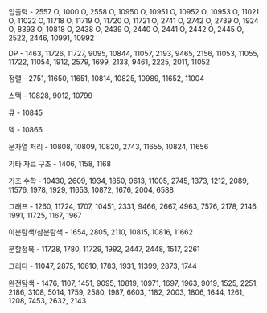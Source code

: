 입출력 - 2557 O, 1000 O, 2558 O, 10950 O, 10951 O, 10952 O, 10953 O, 11021 O, 11022 O, 11718 O, 11719 O, 11720 O, 11721 O, 2741 O, 2742 O, 2739 O, 1924 O, 8393 O, 10818 O, 2438 O, 2439 O, 2440 O, 2441 O, 2442 O, 2445 O, 2522, 2446, 10991, 10992

DP - 1463, 11726, 11727, 9095, 10844, 11057, 2193, 9465, 2156, 11053, 11055, 11722, 11054, 1912, 2579, 1699, 2133, 9461, 2225, 2011, 11052

정렬 - 2751, 11650, 11651, 10814, 10825, 10989, 11652, 11004

스택 - 10828, 9012, 10799

큐 - 10845

덱 - 10866

문자열 처리 - 10808, 10809, 10820, 2743, 11655, 10824, 11656

기타 자료 구조 - 1406, 1158, 1168

기초 수학 - 10430, 2609, 1934, 1850, 9613, 11005, 2745, 1373, 1212, 2089, 11576, 1978, 1929, 11653, 10872, 1676, 2004, 6588  

그래프 - 1260, 11724, 1707, 10451, 2331, 9466, 2667, 4963, 7576, 2178, 2146, 1991, 11725, 1167, 1967

이분탐색/삼분탐색 - 1654, 2805, 2110, 10815, 10816, 11662

분할정복 - 11728, 1780, 11729, 1992, 2447, 2448, 1517, 2261

그리디 - 11047, 2875, 10610, 1783, 1931, 11399, 2873, 1744 

완전탐색 - 1476, 1107, 1451, 9095, 10819, 10971, 1697, 1963, 9019, 1525, 2251, 2186, 3108, 5014, 1759, 2580, 1987, 6603, 1182, 2003, 1806, 1644, 1261, 1208, 7453, 2632, 2143